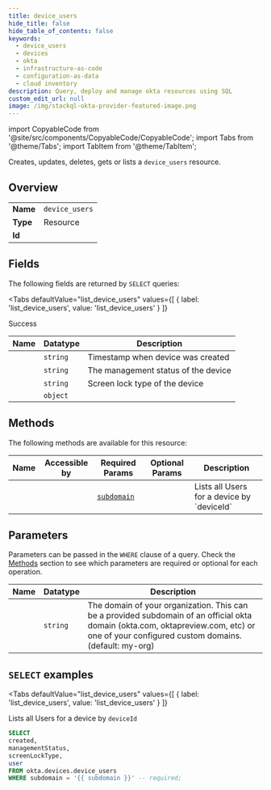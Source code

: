 ```yaml
--- 
title: device_users
hide_title: false
hide_table_of_contents: false
keywords:
  - device_users
  - devices
  - okta
  - infrastructure-as-code
  - configuration-as-data
  - cloud inventory
description: Query, deploy and manage okta resources using SQL
custom_edit_url: null
image: /img/stackql-okta-provider-featured-image.png
---
```


import CopyableCode from '@site/src/components/CopyableCode/CopyableCode';
import Tabs from '@theme/Tabs';
import TabItem from '@theme/TabItem';

Creates, updates, deletes, gets or lists a <code>device_users</code> resource.

## Overview
<table><tbody>
<tr><td><b>Name</b></td><td><code>device_users</code></td></tr>
<tr><td><b>Type</b></td><td>Resource</td></tr>
<tr><td><b>Id</b></td><td><CopyableCode code="okta.devices.device_users" /></td></tr>
</tbody></table>

## Fields

The following fields are returned by `SELECT` queries:

<Tabs
    defaultValue="list_device_users"
    values={[
        { label: 'list_device_users', value: 'list_device_users' }
    ]}
>
<TabItem value="list_device_users">

Success

<table>
<thead>
    <tr>
    <th>Name</th>
    <th>Datatype</th>
    <th>Description</th>
    </tr>
</thead>
<tbody>
<tr>
    <td><CopyableCode code="created" /></td>
    <td><code>string</code></td>
    <td>Timestamp when device was created</td>
</tr>
<tr>
    <td><CopyableCode code="managementStatus" /></td>
    <td><code>string</code></td>
    <td>The management status of the device</td>
</tr>
<tr>
    <td><CopyableCode code="screenLockType" /></td>
    <td><code>string</code></td>
    <td>Screen lock type of the device</td>
</tr>
<tr>
    <td><CopyableCode code="user" /></td>
    <td><code>object</code></td>
    <td></td>
</tr>
</tbody>
</table>
</TabItem>
</Tabs>

## Methods

The following methods are available for this resource:

<table>
<thead>
    <tr>
    <th>Name</th>
    <th>Accessible by</th>
    <th>Required Params</th>
    <th>Optional Params</th>
    <th>Description</th>
    </tr>
</thead>
<tbody>
<tr>
    <td><a href="#list_device_users"><CopyableCode code="list_device_users" /></a></td>
    <td><CopyableCode code="select" /></td>
    <td><a href="#parameter-subdomain"><code>subdomain</code></a></td>
    <td></td>
    <td>Lists all Users for a device by `deviceId`</td>
</tr>
</tbody>
</table>

## Parameters

Parameters can be passed in the `WHERE` clause of a query. Check the [Methods](#methods) section to see which parameters are required or optional for each operation.

<table>
<thead>
    <tr>
    <th>Name</th>
    <th>Datatype</th>
    <th>Description</th>
    </tr>
</thead>
<tbody>
<tr id="parameter-subdomain">
    <td><CopyableCode code="subdomain" /></td>
    <td><code>string</code></td>
    <td>The domain of your organization. This can be a provided subdomain of an official okta domain (okta.com, oktapreview.com, etc) or one of your configured custom domains. (default: my-org)</td>
</tr>
</tbody>
</table>

## `SELECT` examples

<Tabs
    defaultValue="list_device_users"
    values={[
        { label: 'list_device_users', value: 'list_device_users' }
    ]}
>
<TabItem value="list_device_users">

Lists all Users for a device by `deviceId`

```sql
SELECT
created,
managementStatus,
screenLockType,
user
FROM okta.devices.device_users
WHERE subdomain = '{{ subdomain }}' -- required;
```
</TabItem>
</Tabs>
